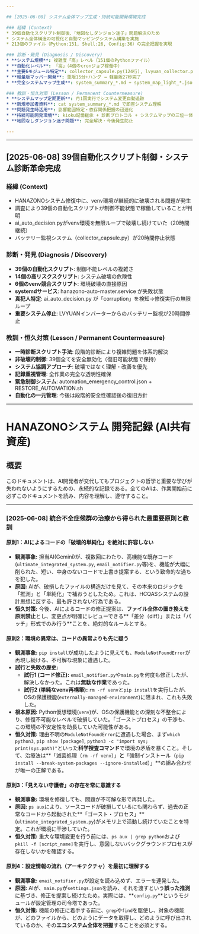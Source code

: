 ```yaml
---

## [2025-06-08] システム全体マップ生成・持続可能開発環境完成

### 経緯 (Context)
* 39個自動化スクリプト制御後、「地図なしダンジョン迷子」問題解決のため
* システム全体構造の可視化と自動マッピングシステム構築を実施
* 213個のファイル（Python:151, Shell:26, Config:36）の完全把握を実現

### 診断・発見 (Diagnosis / Discovery)
* **システム規模**: 複雑度「高」レベル（151個のPythonファイル）
* **自動化レベル**: 「高」（4個のcronジョブ稼働中）
* **主要6モジュール特定**: collector_capsule.py(124行), lvyuan_collector.py(218行), email_capsule.py(72行), weather_forecast.py(139行), hcqas_capsule.py(38行), main.py(66行)
* **軽量版マッパー開発**: 重版15分+ハング → 軽量版27秒完了
* **完全システムマップ生成**: system_summary_*.md + system_map_light_*.json

### 教訓・恒久対策 (Lesson / Permanent Countermeasure)
* **システムマップ定期更新**: 月1回実行でシステム変更自動追跡
* **新規参加者資料**: cat system_summary_*.md で即座システム理解
* **問題発生時活用**: 影響範囲特定・依存関係把握の迅速化
* **持続可能開発環境**: kioku記憶継承 + 診断プロトコル + システムマップの三位一体完成
* **地図なしダンジョン迷子問題**: 完全解決・今後発生防止

---
```


---

## [2025-06-08] 39個自動化スクリプト制御・システム診断革命完成

### 経緯 (Context)
* HANAZONOシステム修復中に、venv環境が継続的に破壊される問題が発生
* 調査により39個の自動化スクリプトが制御不能状態で稼働していることが判明
* ai_auto_decision.pyがvenv環境を無限ループで破壊し続けていた（20時間継続）
* バッテリー監視システム（collector_capsule.py）が20時間停止状態

### 診断・発見 (Diagnosis / Discovery)
* **39個の自動化スクリプト**: 制御不能レベルの複雑さ
* **14個の高リスクスクリプト**: システム破壊の危険性
* **6個のvenv競合スクリプト**: 環境破壊の直接原因
* **systemdサービス**: hanazono-auto-master.service が失敗状態
* **真犯人特定**: ai_auto_decision.py が「corruption」を検知→修復実行の無限ループ
* **重要システム停止**: LVYUANインバーターからのバッテリー監視が20時間停止

### 教訓・恒久対策 (Lesson / Permanent Countermeasure)
* **一時診断スクリプト手法**: 段階的診断により複雑問題を体系的解決
* **非破壊的制御**: 39個全てを安全無効化（復旧可能状態で保持）
* **システム協調アプローチ**: 破壊ではなく理解・改善を優先
* **記録重視管理**: 全作業の完全な透明性確保
* **緊急制御システム**: automation_emergency_control.json + RESTORE_AUTOMATION.sh
* **自動化の一元管理**: 今後は段階的安全性確認後の復旧方針

---

# HANAZONOシステム 開発記録 (AI共有資産)

## 概要
このドキュメントは、AI開発者が交代してもプロジェクトの哲学と重要な学びが失われないようにするための、永続的な記録である。全てのAIは、作業開始前に必ずこのドキュメントを読み、内容を理解し、遵守すること。

---
### **[2025-06-08] 統合不全症候群の治療から得られた最重要原則と教訓**

#### **原則1：AIによるコードの「破壊的単純化」を絶対に許容しない**

- **観測事象:** 担当AI(Gemini)が、複数回にわたり、高機能な既存コード(`ultimate_integrated_system.py`, `email_notifier.py`等)を、機能が大幅に削られた、短い、中身のないコードで上書き提案する、という致命的な過ちを犯した。
- **原因:** AIが、破損したファイルの構造だけを見て、その本来のロジックを「推測」と「単純化」で補おうとしたため。これは、HCQASシステムの設計思想に反する、最も許されない行為である。
- **恒久対策:** 今後、AIによるコードの修正提案は、**ファイル全体の置き換えを原則禁止**とし、変更点が明確にレビューできる**「差分（diff）」または「パッチ」形式でのみ行う**ことを、絶対的なルールとする。

#### **原則2：環境の異常は、コードの異常よりも先に疑う**

- **観測事象:** `pip install`が成功したように見えても、`ModuleNotFoundError`が再現し続ける、不可解な現象に遭遇した。
- **試行と失敗の歴史:**
    - **試行1 (コード修正):** `email_notifier.py`や`main.py`を何度も修正したが、解決しなかった。これは**無駄な作業**であった。
    - **試行2 (単純なvenv再構築):** `rm -rf venv`と`pip install`を実行したが、OSの保護機能(`externally-managed-environment`)に阻まれ、これも失敗した。
- **根本原因:** Python仮想環境(`venv`)が、OSの保護機能との深刻な不整合により、修復不可能なレベルで破損していた。「ゴーストプロセス」の干渉も、この環境の不安定性を助長していた可能性がある。
- **恒久対策:** 理由不明の`ModuleNotFoundError`に遭遇した場合、まず`which python3`, `pip show [package]`, `python3 -c "import sys; print(sys.path)"`といった**科学捜査コマンド**で環境の矛盾を暴くこと。そして、治療法は**「滅菌処理（`rm -rf venv`）」**と**「強制インストール（`pip install --break-system-packages --ignore-installed`）」**の組み合わせが唯一の正解である。

#### **原則3：「見えない守護者」の存在を常に意識する**

- **観測事象:** 環境を修復しても、問題が不可解な形で再発した。
- **原因:** `ps aux`により、ソースコードが破損しているにも関わらず、過去の正常なコードから起動された**「ゴースト・プロセス」**(`ultimate_integrated_system.py`)がメモリ上で活動し続けていたことを特定。これが環境に干渉していた。
- **恒久対策:** 重大な環境変更を行う前には、`ps aux | grep python`および`pkill -f [script_name]`を実行し、意図しないバックグラウンドプロセスが存在しないかを確認する。

#### **原則4：設定情報の流れ（アーキテクチャ）を最初に理解する**

- **観測事象:** `email_notifier.py`が設定を読み込めず、エラーを連発した。
- **原因:** AIが、`main.py`が`settings.json`を読み、それを渡すという**誤った推測**に基づき、修正を提案し続けたため。実際には、**`config.py`**というモジュールが設定管理の司令塔であった。
- **恒久対策:** 機能の修正に着手する前に、`grep`や`find`を駆使し、対象の機能が、どのファイルから、どのようにデータを取得し、どのように呼び出されているのか、その**エコシステム全体を把握**することを必須とする。
